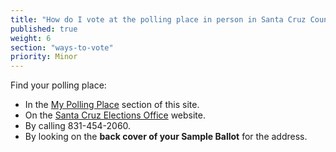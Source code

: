 ```yaml
---
title: "How do I vote at the polling place in person in Santa Cruz County?"
published: true
weight: 6
section: "ways-to-vote"
priority: Minor
---
```


Find your polling place:  
- In the [My Polling Place](#section-my-polling-place) section of this site.  
- On the [Santa Cruz Elections Office](http://www.co.santa-cruz.ca.us/ele/jun16/root0607/) website.  
- By calling 831-454-2060.  
- By looking on the **back cover of your Sample Ballot** for the address.  
